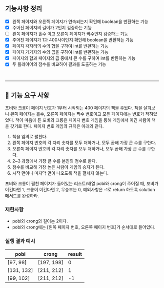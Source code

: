 ## 기능사항 정리
- [x] 왼쪽 페이지와 오른쪽 페이지가 연속되는지 확인해 boolean을 반환하는 기능
- [x] 주어진 페이지의 길이가 2인지 검증하는 기능
- [ ] 왼쪽 페이지가 홀수 이고 오른쪽 페이지가 짝수인지 검증하는 기능
- [x] 주어진 페이지가 1과 400사이인지 확인해 boolean을 반환하는 기능
- [x] 페이지 각자리의 수의 합을 구하여 int를 반환하는 기능
- [x] 페이지 가가자의 수의 곱을 구하여 int를 반환하는 기능
- [x] 페이지의 합과 페이지의 곱 중에서 큰 수를 구하여 int를 반환하는 기능
- [x] 두 플레이어의 점수를 비교하여 결과를 도출하는 기능
<br>

---
## 🚀 기능 요구 사항

포비와 크롱이 페이지 번호가 1부터 시작되는 400 페이지의 책을 주웠다. 책을 살펴보니 왼쪽 페이지는 홀수, 오른쪽 페이지는 짝수 번호이고 모든 페이지에는 번호가 적혀있었다. 책이 마음에 든 포비와 크롱은 페이지 번호 게임을 통해 게임에서 이긴 사람이 책을 갖기로 한다. 페이지 번호 게임의 규칙은 아래와 같다.

1. 책을 임의로 펼친다.
2. 왼쪽 페이지 번호의 각 자리 숫자를 모두 더하거나, 모두 곱해 가장 큰 수를 구한다.
3. 오른쪽 페이지 번호의 각 자리 숫자를 모두 더하거나, 모두 곱해 가장 큰 수를 구한다.
4. 2~3 과정에서 가장 큰 수를 본인의 점수로 한다.
5. 점수를 비교해 가장 높은 사람이 게임의 승자가 된다.
6. 시작 면이나 마지막 면이 나오도록 책을 펼치지 않는다.

포비와 크롱이 펼친 페이지가 들어있는 리스트/배열 pobi와 crong이 주어질 때, 포비가 이긴다면 1, 크롱이 이긴다면 2, 무승부는 0, 예외사항은 -1로 return 하도록 solution 메서드를 완성하라.

### 제한사항

- pobi와 crong의 길이는 2이다.
- pobi와 crong에는 [왼쪽 페이지 번호, 오른쪽 페이지 번호]가 순서대로 들어있다.

### 실행 결과 예시

| pobi | crong | result |
| --- | --- | --- |
| [97, 98] | [197, 198] | 0 |
| [131, 132] | [211, 212] | 1 |
| [99, 102] | [211, 212] | -1 |

